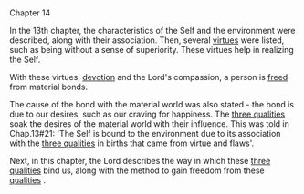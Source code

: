 # <a name='_Toc488528605'></a>
Chapter 14


In the 13th chapter, the characteristics of the Self and the environment were described, along with their association. Then, several 
[virtues](virtues_amanitvam)
 were listed, such as being without a sense of superiority. These virtues help in realizing the Self. 

With these virtues, 
[devotion](bhakti_a_defn)
 and the Lord's compassion, a person is 
[freed](Moksha)
 from material bonds. 

The cause of the bond with the material world was also stated - the bond is due to our desires, such as our craving for happiness. The 
[three qualities](satva_rajas_tamas)
 soak the desires of the material world with their influence. This was told in Chap.13#21: 'The Self is bound to the environment due to its association with the 
[three qualities](satva_rajas_tamas)
 in births that came from virtue and flaws'.

Next, in this chapter, the Lord describes the way in which these 
[three qualities](satva_rajas_tamas)
 bind us, along with the method to gain freedom from these 
[qualities](satva_rajas_tamas)
.


